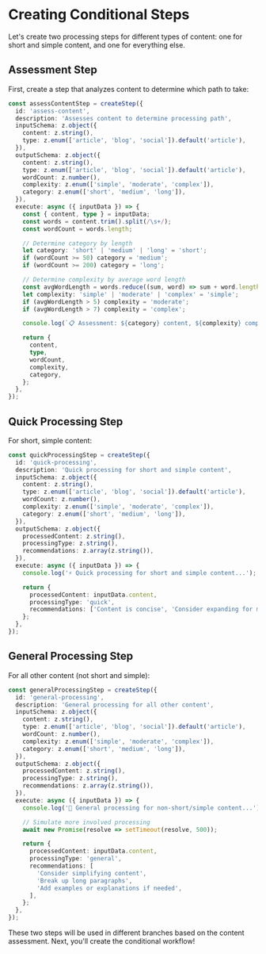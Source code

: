 # Creating Conditional Steps

Let's create two processing steps for different types of content: one for short and simple content, and one for everything else.

## Assessment Step

First, create a step that analyzes content to determine which path to take:

```typescript
const assessContentStep = createStep({
  id: 'assess-content',
  description: 'Assesses content to determine processing path',
  inputSchema: z.object({
    content: z.string(),
    type: z.enum(['article', 'blog', 'social']).default('article'),
  }),
  outputSchema: z.object({
    content: z.string(),
    type: z.enum(['article', 'blog', 'social']).default('article'),
    wordCount: z.number(),
    complexity: z.enum(['simple', 'moderate', 'complex']),
    category: z.enum(['short', 'medium', 'long']),
  }),
  execute: async ({ inputData }) => {
    const { content, type } = inputData;
    const words = content.trim().split(/\s+/);
    const wordCount = words.length;

    // Determine category by length
    let category: 'short' | 'medium' | 'long' = 'short';
    if (wordCount >= 50) category = 'medium';
    if (wordCount >= 200) category = 'long';

    // Determine complexity by average word length
    const avgWordLength = words.reduce((sum, word) => sum + word.length, 0) / wordCount;
    let complexity: 'simple' | 'moderate' | 'complex' = 'simple';
    if (avgWordLength > 5) complexity = 'moderate';
    if (avgWordLength > 7) complexity = 'complex';

    console.log(`📋 Assessment: ${category} content, ${complexity} complexity`);

    return {
      content,
      type,
      wordCount,
      complexity,
      category,
    };
  },
});
```

## Quick Processing Step

For short, simple content:

```typescript
const quickProcessingStep = createStep({
  id: 'quick-processing',
  description: 'Quick processing for short and simple content',
  inputSchema: z.object({
    content: z.string(),
    type: z.enum(['article', 'blog', 'social']).default('article'),
    wordCount: z.number(),
    complexity: z.enum(['simple', 'moderate', 'complex']),
    category: z.enum(['short', 'medium', 'long']),
  }),
  outputSchema: z.object({
    processedContent: z.string(),
    processingType: z.string(),
    recommendations: z.array(z.string()),
  }),
  execute: async ({ inputData }) => {
    console.log('⚡ Quick processing for short and simple content...');

    return {
      processedContent: inputData.content,
      processingType: 'quick',
      recommendations: ['Content is concise', 'Consider expanding for more detail'],
    };
  },
});
```

## General Processing Step

For all other content (not short and simple):

```typescript
const generalProcessingStep = createStep({
  id: 'general-processing',
  description: 'General processing for all other content',
  inputSchema: z.object({
    content: z.string(),
    type: z.enum(['article', 'blog', 'social']).default('article'),
    wordCount: z.number(),
    complexity: z.enum(['simple', 'moderate', 'complex']),
    category: z.enum(['short', 'medium', 'long']),
  }),
  outputSchema: z.object({
    processedContent: z.string(),
    processingType: z.string(),
    recommendations: z.array(z.string()),
  }),
  execute: async ({ inputData }) => {
    console.log('📝 General processing for non-short/simple content...');

    // Simulate more involved processing
    await new Promise(resolve => setTimeout(resolve, 500));

    return {
      processedContent: inputData.content,
      processingType: 'general',
      recommendations: [
        'Consider simplifying content',
        'Break up long paragraphs',
        'Add examples or explanations if needed',
      ],
    };
  },
});
```

These two steps will be used in different branches based on the content assessment. Next, you'll create the conditional workflow!
